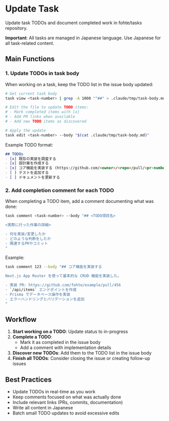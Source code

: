 # Update Task

Update task TODOs and document completed work in fohte/tasks repository.

**Important**: All tasks are managed in Japanese language. Use Japanese for all task-related content.

## Main Functions

### 1. Update TODOs in task body

When working on a task, keep the TODO list in the issue body updated:

```bash
# Get current task body
task view <task-number> | grep -A 1000 "^##" > .claude/tmp/task-body.md

# Edit the file to update TODO items:
# - Mark completed items with [x]
# - Add PR links when available
# - Add new TODO items as discovered

# Apply the update
task edit <task-number> --body "$(cat .claude/tmp/task-body.md)"
```

Example TODO format:
```markdown
## TODOs
- [x] 既存の実装を調査する
- [x] 設計案を作成する
- [x] コア機能を実装する (https://github.com/<owner>/<repo>/pull/<pr-number>)
- [ ] テストを追加する
- [ ] ドキュメントを更新する
```

### 2. Add completion comment for each TODO

When completing a TODO item, add a comment documenting what was done:

```bash
task comment <task-number> --body "## <TODO項目名>

<実際に行った作業の詳細>

- 何を実装/変更したか
- どのような判断をしたか
- 関連するPRやコミット
"
```

Example:
```bash
task comment 123 --body "## コア機能を実装する

Next.js App Router を使って基本的な CRUD 機能を実装した。

- 実装 PR: https://github.com/fohte/example/pull/456
- `/api/items` エンドポイントを作成
- Prisma でデータベース操作を実装
- エラーハンドリングとバリデーションを追加
"
```

## Workflow

1. **Start working on a TODO**: Update status to in-progress
2. **Complete a TODO**:
   - Mark it as completed in the issue body
   - Add a comment with implementation details
3. **Discover new TODOs**: Add them to the TODO list in the issue body
4. **Finish all TODOs**: Consider closing the issue or creating follow-up issues

## Best Practices

- Update TODOs in real-time as you work
- Keep comments focused on what was actually done
- Include relevant links (PRs, commits, documentation)
- Write all content in Japanese
- Batch small TODO updates to avoid excessive edits
